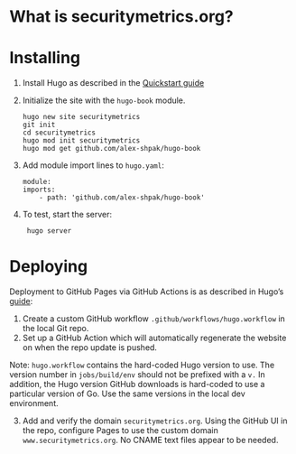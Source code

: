 # What is securitymetrics.org?

# Installing

1. Install Hugo as described in the [Quickstart guide](https://gohugo.io/getting-started/quick-start/)

2. Initialize the site with the `hugo-book` module.

       hugo new site securitymetrics
       git init
       cd securitymetrics
       hugo mod init securitymetrics
       hugo mod get github.com/alex-shpak/hugo-book

3. Add module import lines to `hugo.yaml`:

       module:
       imports:
           - path: 'github.com/alex-shpak/hugo-book'

4. To test, start the server:

        hugo server

# Deploying

Deployment to GitHub Pages via GitHub Actions is as described in Hugo’s [guide](https://gohugo.io/hosting-and-deployment/hosting-on-github/):

1. Create a custom GitHub workflow `.github/workflows/hugo.workflow` in the local Git repo.
2. Set up a GitHub Action which will automatically regenerate the website on when the repo update is pushed.

Note: `hugo.workflow` contains the hard-coded Hugo version to use. The version number in `jobs/build/env` should not be prefixed with a `v.` In addition, the Hugo version GitHub downloads is hard-coded to use a particular version of Go. Use the same versions in the local dev environment.

3. Add and verify the domain `securitymetrics.org`. Using the GitHub UI in the repo, configure Pages to use the custom domain `www.securitymetrics.org`. No CNAME text files appear to be needed.


